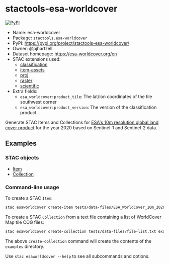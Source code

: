 # stactools-esa-worldcover

[![PyPI](https://img.shields.io/pypi/v/stactools-esa-worldcover)](https://pypi.org/project/stactools-esa-worldcover/)

- Name: esa-worldcover
- Package: `stactools.esa-worldcover`
- PyPI: <https://pypi.org/project/stactools-esa-worldcover/>
- Owner: @pjhartzell
- Dataset homepage: <https://esa-worldcover.org/en>
- STAC extensions used:
  - [classification](https://github.com/stac-extensions/classification)
  - [item-assets](https://github.com/stac-extensions/item-assets)
  - [proj](https://github.com/stac-extensions/projection/)
  - [raster](https://github.com/stac-extensions/raster)
  - [scientific](https://github.com/stac-extensions/scientific)
- Extra fields:
  - `esa_worldcover:product_tile`: The lat/lon coordinates of the tile southwest corner
  - `esa_worldcover:product_version`: The version of the classification product

Generate STAC Items and Collections for [ESA's 10m resolution global land cover product](https://esa-worldcover.org/en) for the year 2020 based on Sentinel-1 and Sentinel-2 data.

## Examples

### STAC objects

- [Item](examples/ESA_WorldCover_10m_2020_v100_N66E177/ESA_WorldCover_10m_2020_v100_N66E177.json)
- [Collection](examples/collection.json)

### Command-line usage

To create a STAC `Item`:

```bash
stac esaworldcover create-item tests/data-files/ESA_WorldCover_10m_2020_v100_N66E177_Map/ESA_WorldCover_10m_2020_v100_N66E177_Map.tif . --include-quality-asset
```

To create a STAC `Collection` from a text file containing a list of WorldCover Map tile COG files:

```bash
stac esaworldcover create-collection tests/data-files/file-list.txt examples --include-quality-assets
```

The above `create-collection` command will create the contents of the `examples` directory.

Use `stac esaworldcover --help` to see all subcommands and options.
